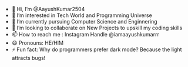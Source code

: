 - 👋 Hi, I’m @AayushKumar2504
- 👀 I’m interested in Tech World and Programming Universe
- 🌱 I’m currently pursuing Computer Science and Enginnering
- 💞️ I’m looking to collaborate on New Projects to upskill my coding skills
- 📫 How to reach me : Instagram Handle @iamaayushkumarrr 
- 😄 Pronouns: HE/HIM
- ⚡ Fun fact: Why do programmers prefer dark mode? Because the light attracts bugs!

<!---
AayushKumar2504/AayushKumar2504 is a ✨ special ✨ repository because its `README.md` (this file) appears on your GitHub profile.
You can click the Preview link to take a look at your changes.
--->
